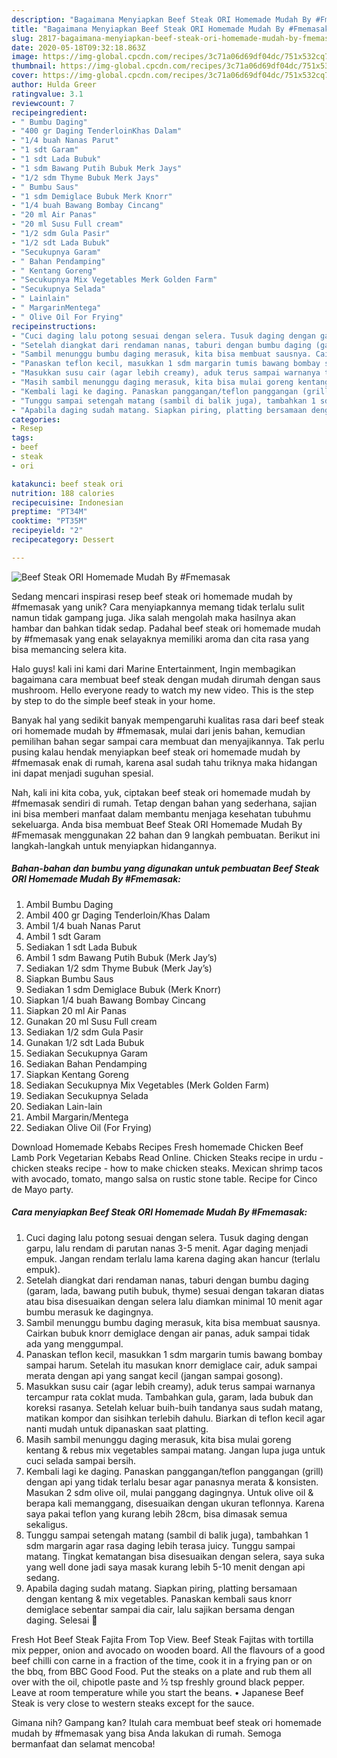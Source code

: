 ```yaml
---
description: "Bagaimana Menyiapkan Beef Steak ORI Homemade Mudah By #Fmemasak Anti Gagal"
title: "Bagaimana Menyiapkan Beef Steak ORI Homemade Mudah By #Fmemasak Anti Gagal"
slug: 2817-bagaimana-menyiapkan-beef-steak-ori-homemade-mudah-by-fmemasak-anti-gagal
date: 2020-05-18T09:32:18.863Z
image: https://img-global.cpcdn.com/recipes/3c71a06d69df04dc/751x532cq70/beef-steak-ori-homemade-mudah-by-fmemasak-foto-resep-utama.jpg
thumbnail: https://img-global.cpcdn.com/recipes/3c71a06d69df04dc/751x532cq70/beef-steak-ori-homemade-mudah-by-fmemasak-foto-resep-utama.jpg
cover: https://img-global.cpcdn.com/recipes/3c71a06d69df04dc/751x532cq70/beef-steak-ori-homemade-mudah-by-fmemasak-foto-resep-utama.jpg
author: Hulda Greer
ratingvalue: 3.1
reviewcount: 7
recipeingredient:
- " Bumbu Daging"
- "400 gr Daging TenderloinKhas Dalam"
- "1/4 buah Nanas Parut"
- "1 sdt Garam"
- "1 sdt Lada Bubuk"
- "1 sdm Bawang Putih Bubuk Merk Jays"
- "1/2 sdm Thyme Bubuk Merk Jays"
- " Bumbu Saus"
- "1 sdm Demiglace Bubuk Merk Knorr"
- "1/4 buah Bawang Bombay Cincang"
- "20 ml Air Panas"
- "20 ml Susu Full cream"
- "1/2 sdm Gula Pasir"
- "1/2 sdt Lada Bubuk"
- "Secukupnya Garam"
- " Bahan Pendamping"
- " Kentang Goreng"
- "Secukupnya Mix Vegetables Merk Golden Farm"
- "Secukupnya Selada"
- " Lainlain"
- " MargarinMentega"
- " Olive Oil For Frying"
recipeinstructions:
- "Cuci daging lalu potong sesuai dengan selera. Tusuk daging dengan garpu, lalu rendam di parutan nanas 3-5 menit. Agar daging menjadi empuk. Jangan rendam terlalu lama karena daging akan hancur (terlalu empuk)."
- "Setelah diangkat dari rendaman nanas, taburi dengan bumbu daging (garam, lada, bawang putih bubuk, thyme) sesuai dengan takaran diatas atau bisa disesuaikan dengan selera lalu diamkan minimal 10 menit agar bumbu merasuk ke dagingnya."
- "Sambil menunggu bumbu daging merasuk, kita bisa membuat sausnya. Cairkan bubuk knorr demiglace dengan air panas, aduk sampai tidak ada yang menggumpal."
- "Panaskan teflon kecil, masukkan 1 sdm margarin tumis bawang bombay sampai harum. Setelah itu masukan knorr demiglace cair, aduk sampai merata dengan api yang sangat kecil (jangan sampai gosong)."
- "Masukkan susu cair (agar lebih creamy), aduk terus sampai warnanya tercampur rata coklat muda. Tambahkan gula, garam, lada bubuk dan koreksi rasanya. Setelah keluar buih-buih tandanya saus sudah matang, matikan kompor dan sisihkan terlebih dahulu. Biarkan di teflon kecil agar nanti mudah untuk dipanaskan saat platting."
- "Masih sambil menunggu daging merasuk, kita bisa mulai goreng kentang &amp; rebus mix vegetables sampai matang. Jangan lupa juga untuk cuci selada sampai bersih."
- "Kembali lagi ke daging. Panaskan panggangan/teflon panggangan (grill) dengan api yang tidak terlalu besar agar panasnya merata &amp; konsisten. Masukan 2 sdm olive oil, mulai panggang dagingnya. Untuk olive oil &amp; berapa kali memanggang, disesuaikan dengan ukuran teflonnya. Karena saya pakai teflon yang kurang lebih 28cm, bisa dimasak semua sekaligus."
- "Tunggu sampai setengah matang (sambil di balik juga), tambahkan 1 sdm margarin agar rasa daging lebih terasa juicy. Tunggu sampai matang. Tingkat kematangan bisa disesuaikan dengan selera, saya suka yang well done jadi saya masak kurang lebih 5-10 menit dengan api sedang."
- "Apabila daging sudah matang. Siapkan piring, platting bersamaan dengan kentang &amp; mix vegetables. Panaskan kembali saus knorr demiglace sebentar sampai dia cair, lalu sajikan bersama dengan daging. Selesai 🤗"
categories:
- Resep
tags:
- beef
- steak
- ori

katakunci: beef steak ori 
nutrition: 188 calories
recipecuisine: Indonesian
preptime: "PT34M"
cooktime: "PT35M"
recipeyield: "2"
recipecategory: Dessert

---
```



![Beef Steak ORI Homemade Mudah By #Fmemasak](https://img-global.cpcdn.com/recipes/3c71a06d69df04dc/751x532cq70/beef-steak-ori-homemade-mudah-by-fmemasak-foto-resep-utama.jpg)

Sedang mencari inspirasi resep beef steak ori homemade mudah by #fmemasak yang unik? Cara menyiapkannya memang tidak terlalu sulit namun tidak gampang juga. Jika salah mengolah maka hasilnya akan hambar dan bahkan tidak sedap. Padahal beef steak ori homemade mudah by #fmemasak yang enak selayaknya memiliki aroma dan cita rasa yang bisa memancing selera kita.

Halo guys! kali ini kami dari Marine Entertainment, Ingin membagikan bagaimana cara membuat beef steak dengan mudah dirumah dengan saus mushroom. Hello everyone ready to watch my new video. This is the step by step to do the simple beef steak in your home.

Banyak hal yang sedikit banyak mempengaruhi kualitas rasa dari beef steak ori homemade mudah by #fmemasak, mulai dari jenis bahan, kemudian pemilihan bahan segar sampai cara membuat dan menyajikannya. Tak perlu pusing kalau hendak menyiapkan beef steak ori homemade mudah by #fmemasak enak di rumah, karena asal sudah tahu triknya maka hidangan ini dapat menjadi suguhan spesial.


Nah, kali ini kita coba, yuk, ciptakan beef steak ori homemade mudah by #fmemasak sendiri di rumah. Tetap dengan bahan yang sederhana, sajian ini bisa memberi manfaat dalam membantu menjaga kesehatan tubuhmu sekeluarga. Anda bisa membuat Beef Steak ORI Homemade Mudah By #Fmemasak menggunakan 22 bahan dan 9 langkah pembuatan. Berikut ini langkah-langkah untuk menyiapkan hidangannya.

<!--inarticleads1-->

##### Bahan-bahan dan bumbu yang digunakan untuk pembuatan Beef Steak ORI Homemade Mudah By #Fmemasak:

1. Ambil  Bumbu Daging
1. Ambil 400 gr Daging Tenderloin/Khas Dalam
1. Ambil 1/4 buah Nanas Parut
1. Ambil 1 sdt Garam
1. Sediakan 1 sdt Lada Bubuk
1. Ambil 1 sdm Bawang Putih Bubuk (Merk Jay’s)
1. Sediakan 1/2 sdm Thyme Bubuk (Merk Jay’s)
1. Siapkan  Bumbu Saus
1. Sediakan 1 sdm Demiglace Bubuk (Merk Knorr)
1. Siapkan 1/4 buah Bawang Bombay Cincang
1. Siapkan 20 ml Air Panas
1. Gunakan 20 ml Susu Full cream
1. Sediakan 1/2 sdm Gula Pasir
1. Gunakan 1/2 sdt Lada Bubuk
1. Sediakan Secukupnya Garam
1. Sediakan  Bahan Pendamping
1. Siapkan  Kentang Goreng
1. Sediakan Secukupnya Mix Vegetables (Merk Golden Farm)
1. Sediakan Secukupnya Selada
1. Sediakan  Lain-lain
1. Ambil  Margarin/Mentega
1. Sediakan  Olive Oil (For Frying)


Download Homemade Kebabs Recipes Fresh homemade Chicken Beef Lamb Pork Vegetarian Kebabs Read Online. Chicken Steaks recipe in urdu - chicken steaks recipe - how to make chicken steaks. Mexican shrimp tacos with avocado, tomato, mango salsa on rustic stone table. Recipe for Cinco de Mayo party. 

<!--inarticleads2-->

##### Cara menyiapkan Beef Steak ORI Homemade Mudah By #Fmemasak:

1. Cuci daging lalu potong sesuai dengan selera. Tusuk daging dengan garpu, lalu rendam di parutan nanas 3-5 menit. Agar daging menjadi empuk. Jangan rendam terlalu lama karena daging akan hancur (terlalu empuk).
1. Setelah diangkat dari rendaman nanas, taburi dengan bumbu daging (garam, lada, bawang putih bubuk, thyme) sesuai dengan takaran diatas atau bisa disesuaikan dengan selera lalu diamkan minimal 10 menit agar bumbu merasuk ke dagingnya.
1. Sambil menunggu bumbu daging merasuk, kita bisa membuat sausnya. Cairkan bubuk knorr demiglace dengan air panas, aduk sampai tidak ada yang menggumpal.
1. Panaskan teflon kecil, masukkan 1 sdm margarin tumis bawang bombay sampai harum. Setelah itu masukan knorr demiglace cair, aduk sampai merata dengan api yang sangat kecil (jangan sampai gosong).
1. Masukkan susu cair (agar lebih creamy), aduk terus sampai warnanya tercampur rata coklat muda. Tambahkan gula, garam, lada bubuk dan koreksi rasanya. Setelah keluar buih-buih tandanya saus sudah matang, matikan kompor dan sisihkan terlebih dahulu. Biarkan di teflon kecil agar nanti mudah untuk dipanaskan saat platting.
1. Masih sambil menunggu daging merasuk, kita bisa mulai goreng kentang &amp; rebus mix vegetables sampai matang. Jangan lupa juga untuk cuci selada sampai bersih.
1. Kembali lagi ke daging. Panaskan panggangan/teflon panggangan (grill) dengan api yang tidak terlalu besar agar panasnya merata &amp; konsisten. Masukan 2 sdm olive oil, mulai panggang dagingnya. Untuk olive oil &amp; berapa kali memanggang, disesuaikan dengan ukuran teflonnya. Karena saya pakai teflon yang kurang lebih 28cm, bisa dimasak semua sekaligus.
1. Tunggu sampai setengah matang (sambil di balik juga), tambahkan 1 sdm margarin agar rasa daging lebih terasa juicy. Tunggu sampai matang. Tingkat kematangan bisa disesuaikan dengan selera, saya suka yang well done jadi saya masak kurang lebih 5-10 menit dengan api sedang.
1. Apabila daging sudah matang. Siapkan piring, platting bersamaan dengan kentang &amp; mix vegetables. Panaskan kembali saus knorr demiglace sebentar sampai dia cair, lalu sajikan bersama dengan daging. Selesai 🤗


Fresh Hot Beef Steak Fajita From Top View. Beef Steak Fajitas with tortilla mix pepper, onion and avocado on wooden board. All the flavours of a good beef chilli con carne in a fraction of the time, cook it in a frying pan or on the bbq, from BBC Good Food. Put the steaks on a plate and rub them all over with the oil, chipotle paste and ½ tsp freshly ground black pepper. Leave at room temperature while you start the beans. • Japanese Beef Steak is very close to western steaks except for the sauce. 

Gimana nih? Gampang kan? Itulah cara membuat beef steak ori homemade mudah by #fmemasak yang bisa Anda lakukan di rumah. Semoga bermanfaat dan selamat mencoba!
